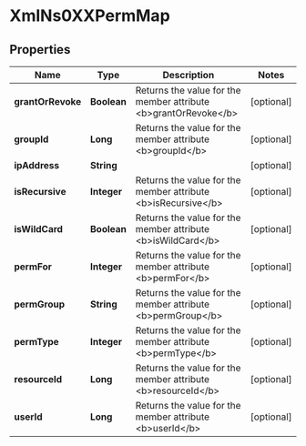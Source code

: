 
# XmlNs0XXPermMap

## Properties
Name | Type | Description | Notes
------------ | ------------- | ------------- | -------------
**grantOrRevoke** | **Boolean** | Returns the value for the member attribute &lt;b&gt;grantOrRevoke&lt;/b&gt; |  [optional]
**groupId** | **Long** | Returns the value for the member attribute &lt;b&gt;groupId&lt;/b&gt; |  [optional]
**ipAddress** | **String** |  |  [optional]
**isRecursive** | **Integer** | Returns the value for the member attribute &lt;b&gt;isRecursive&lt;/b&gt; |  [optional]
**isWildCard** | **Boolean** | Returns the value for the member attribute &lt;b&gt;isWildCard&lt;/b&gt; |  [optional]
**permFor** | **Integer** | Returns the value for the member attribute &lt;b&gt;permFor&lt;/b&gt; |  [optional]
**permGroup** | **String** | Returns the value for the member attribute &lt;b&gt;permGroup&lt;/b&gt; |  [optional]
**permType** | **Integer** | Returns the value for the member attribute &lt;b&gt;permType&lt;/b&gt; |  [optional]
**resourceId** | **Long** | Returns the value for the member attribute &lt;b&gt;resourceId&lt;/b&gt; |  [optional]
**userId** | **Long** | Returns the value for the member attribute &lt;b&gt;userId&lt;/b&gt; |  [optional]



